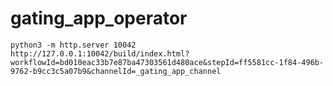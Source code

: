 # gating_app_operator

```shell
python3 -m http.server 10042
http://127.0.0.1:10042/build/index.html?workflowId=bd010eac33b7e87ba47303561d480ace&stepId=ff5581cc-1f84-496b-9762-b9cc3c5a07b9&channelId=_gating_app_channel
```